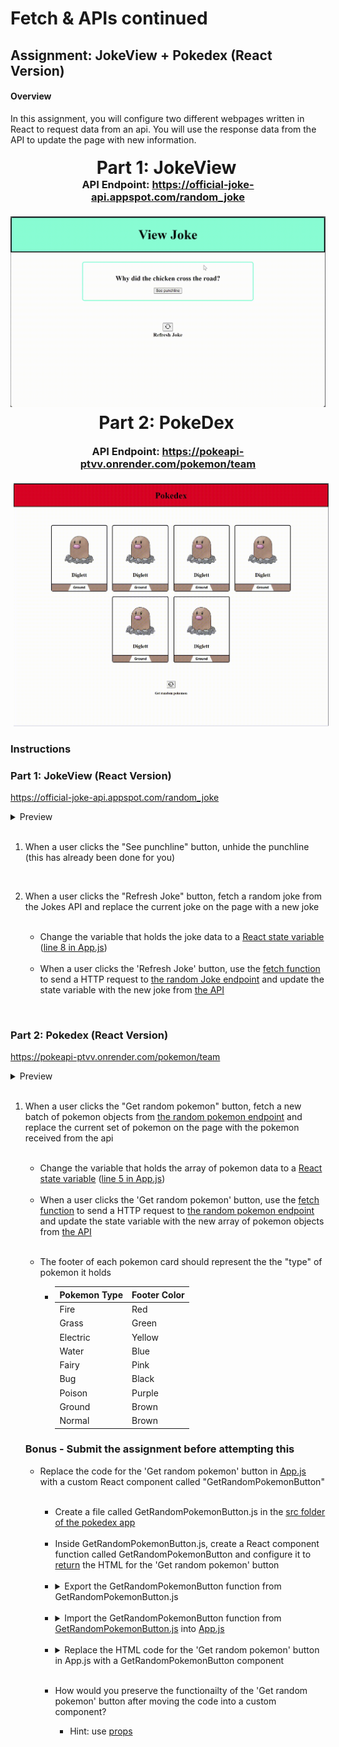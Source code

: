 # Fetch & APIs continued 

## Assignment: JokeView + Pokedex (React Version)

#### Overview
In this assignment, you will configure two different webpages written in React to request data from an api. You will use the response data from the API to update the page with new information.

<div style="display: flex; flex-direction: column; justify-content: center;  align-items: center;
">  <div>
    <h1 style="margin-right: 1%; margin-top: 1%; text-align:center; margin-bottom: 0px;" >Part 1: JokeView</h1>
   <h3 style="text-align: center; margin-top: 0px;">API Endpoint: <a href="https://official-joke-api.appspot.com/random_joke">https://official-joke-api.appspot.com/random_joke</a></h3>

   <img src="./Example/Part1.gif" style="margin-right: 1%; margin-top: 1%;" /> 
   <h1 style="margin-right: 1%; margin-top: 1%; text-align:center" >Part 2: PokeDex</h1>
   <h3 style="text-align: center; margin-top: 0px;">API Endpoint: <a href="https://pokeapi-ptvv.onrender.com/pokemon/team">https://pokeapi-ptvv.onrender.com/pokemon/team</a></h3>
   <img src="./Example/Part2.gif"  style="margin-left: 1%; margin-top: 1%;" />
  </div>
</div>


### Instructions



### **Part 1: JokeView (React Version)**
https://official-joke-api.appspot.com/random_joke
<details>

<summary>Preview</summary>

<img src="Example/Part1.gif" width="400"/>
</details>
<br>

1. When a user clicks the "See punchline" button, unhide the punchline (this has already been done for you)

    <br>


2. When a user clicks the "Refresh Joke" button, fetch a random joke from the Jokes API and replace the current joke on the page with a new joke

    <br>

    - Change the variable that holds the joke data to a [React state variable](https://react.dev/reference/react/useState) ([line 8 in App.js](jokeview/src/App.js))  

    <br>


    - When a user clicks the 'Refresh Joke' button, use the [fetch function](https://www.freecodecamp.org/news/make-api-calls-in-javascript/) to send a HTTP request to [the random Joke endpoint](https://official-joke-api.appspot.com/random_joke) and update the state variable with the new joke from [the API](https://official-joke-api.appspot.com/random_joke)

<br>


### **Part 2: Pokedex (React Version)**
https://pokeapi-ptvv.onrender.com/pokemon/team
<details>

<summary>Preview</summary>

<img src="Example/Part2.gif" width="400"/>
</details>
<br>

1. When a user clicks the "Get random pokemon" button, fetch a new batch of pokemon objects from [the random pokemon endpoint](https://pokeapi-ptvv.onrender.com/pokemon/team) and replace the current set of pokemon on the page with the pokemon received from the api

    <br>

    - Change the variable that holds the array of pokemon data to a [React state variable](https://react.dev/reference/react/useState) ([line 5 in App.js](pokedex/src/App.js))  

    <br>

    - When a user clicks the 'Get random pokemon' button, use the [fetch function](https://www.freecodecamp.org/news/make-api-calls-in-javascript/) to send a HTTP request to [the random pokemon endpoint](https://pokeapi-ptvv.onrender.com/pokemon/team) and update the state variable with the new array of pokemon objects from [the API](https://pokeapi-ptvv.onrender.com/pokemon/team)

    <br>

    - The footer of each pokemon card should represent the the "type" of pokemon it holds 

      -  | Pokemon Type  | Footer Color |
         | ------------- | ------------- |
         | Fire          | Red           |
         | Grass         | Green         |
         | Electric      | Yellow        |
         | Water         | Blue          |
         | Fairy         | Pink          |
         | Bug           | Black         |
         | Poison        | Purple        |
         | Ground        | Brown         |
         | Normal        | Brown         |

    ### Bonus - Submit the assignment before attempting this

    - Replace the code for the 'Get random pokemon' button in [App.js](./pokedex/src/App.js) with a custom React component called "GetRandomPokemonButton" 
    
        <br>

        - Create a file called GetRandomPokemonButton.js in the [src folder of the pokedex app](./pokedex/src/) 

        <br>


        - Inside GetRandomPokemonButton.js, create a React component function called GetRandomPokemonButton and configure it to [return](https://www.w3schools.com/jsref/jsref_return.asp) the HTML for the 'Get random pokemon' button 
        
        <br>
        
        - <details>

            <summary>Export the GetRandomPokemonButton function from GetRandomPokemonButton.js </summary>
            <br>

            ```javascript
                export default GetRandomPokemonButton;
            ```
        </details>
        <br>

        - <details>

            <summary>
                Import the GetRandomPokemonButton function from <a href="/pokedex/src/GetRandomPokemonButton.js<">GetRandomPokemonButton.js</a> into <a href="./pokedex/src/App.js">App.js</a></summary>
            <br>

            ```javascript
                import GetRandomPokemonButton from "./GetRandomPokemon"
            ```
        </details>
        <br>

        - <details>

            <summary>
                Replace the HTML code for the 'Get random pokemon' button in App.js with a GetRandomPokemonButton component  </summary>
            <br>

            <img src="./Example/Bonus.png">
        </details>
        <br>

        - How would you preserve the functionailty of the 'Get random pokemon' button after moving the code into a custom component?
            
            - Hint: use [props](https://react.dev/learn/passing-props-to-a-component)


<br>
